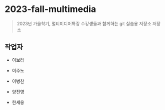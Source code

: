 # 2023-fall-multimedia

> 2023년 가을학기, 멀티미디어특강 수강생들과 함께하는 git 실습용 저장소
저장소


## 작업자 

- 이보라

- 이주노

- 이병찬

- 양진영

- 한세웅
